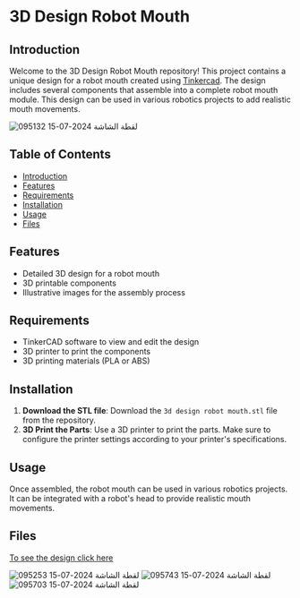 # 3D Design Robot Mouth

## Introduction
Welcome to the 3D Design Robot Mouth repository! This project contains a unique design for a robot mouth created using [Tinkercad](https://www.tinkercad.com/). The design includes several components that assemble into a complete robot mouth module. This design can be used in various robotics projects to add realistic mouth movements.

![لقطة الشاشة 2024-07-15 095132](https://github.com/user-attachments/assets/ead96616-ae4c-4277-a25f-13ec6f8e62eb)


## Table of Contents
- [Introduction](#introduction)
- [Features](#features)
- [Requirements](#requirements)
- [Installation](#installation)
- [Usage](#usage)
- [Files](#files)

## Features
- Detailed 3D design for a robot mouth
- 3D printable components
- Illustrative images for the assembly process

## Requirements
- TinkerCAD software to view and edit the design
- 3D printer to print the components
- 3D printing materials (PLA or ABS)

## Installation
1. **Download the STL file**: Download the `3d design robot mouth.stl` file from the repository.
2. **3D Print the Parts**: Use a 3D printer to print the parts. Make sure to configure the printer settings according to your printer's specifications.

## Usage
Once assembled, the robot mouth can be used in various robotics projects. It can be integrated with a robot's head to provide realistic mouth movements.

## Files
[To see the design click here]([https://www.tinkercad.com/](https://github.com/xd7fx/3d-design-robot-mouth/blob/main/3d%20design%20robot%20mouth.stl))


![لقطة الشاشة 2024-07-15 095253](https://github.com/user-attachments/assets/f6e40ae4-c277-488b-b1d6-5056e37786e5)
![لقطة الشاشة 2024-07-15 095743](https://github.com/user-attachments/assets/cabaf82e-e5e7-4202-8354-6660925308bf)
![لقطة الشاشة 2024-07-15 095703](https://github.com/user-attachments/assets/9553c62b-468d-4f0a-9fd5-47b5fe1b810f)
